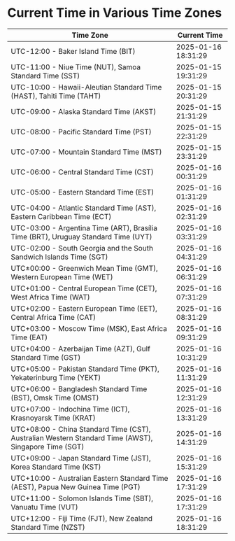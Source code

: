# Current Time in Various Time Zones

| Time Zone | Current Time |
|-----------|--------------|
| UTC-12:00 - Baker Island Time (BIT) | 2025-01-16 18:31:29 |
| UTC-11:00 - Niue Time (NUT), Samoa Standard Time (SST) | 2025-01-15 19:31:29 |
| UTC-10:00 - Hawaii-Aleutian Standard Time (HAST), Tahiti Time (TAHT) | 2025-01-15 20:31:29 |
| UTC-09:00 - Alaska Standard Time (AKST) | 2025-01-15 21:31:29 |
| UTC-08:00 - Pacific Standard Time (PST) | 2025-01-15 22:31:29 |
| UTC-07:00 - Mountain Standard Time (MST) | 2025-01-15 23:31:29 |
| UTC-06:00 - Central Standard Time (CST) | 2025-01-16 00:31:29 |
| UTC-05:00 - Eastern Standard Time (EST) | 2025-01-16 01:31:29 |
| UTC-04:00 - Atlantic Standard Time (AST), Eastern Caribbean Time (ECT) | 2025-01-16 02:31:29 |
| UTC-03:00 - Argentina Time (ART), Brasília Time (BRT), Uruguay Standard Time (UYT) | 2025-01-16 03:31:29 |
| UTC-02:00 - South Georgia and the South Sandwich Islands Time (SGT) | 2025-01-16 04:31:29 |
| UTC±00:00 - Greenwich Mean Time (GMT), Western European Time (WET) | 2025-01-16 06:31:29 |
| UTC+01:00 - Central European Time (CET), West Africa Time (WAT) | 2025-01-16 07:31:29 |
| UTC+02:00 - Eastern European Time (EET), Central Africa Time (CAT) | 2025-01-16 08:31:29 |
| UTC+03:00 - Moscow Time (MSK), East Africa Time (EAT) | 2025-01-16 09:31:29 |
| UTC+04:00 - Azerbaijan Time (AZT), Gulf Standard Time (GST) | 2025-01-16 10:31:29 |
| UTC+05:00 - Pakistan Standard Time (PKT), Yekaterinburg Time (YEKT) | 2025-01-16 11:31:29 |
| UTC+06:00 - Bangladesh Standard Time (BST), Omsk Time (OMST) | 2025-01-16 12:31:29 |
| UTC+07:00 - Indochina Time (ICT), Krasnoyarsk Time (KRAT) | 2025-01-16 13:31:29 |
| UTC+08:00 - China Standard Time (CST), Australian Western Standard Time (AWST), Singapore Time (SGT) | 2025-01-16 14:31:29 |
| UTC+09:00 - Japan Standard Time (JST), Korea Standard Time (KST) | 2025-01-16 15:31:29 |
| UTC+10:00 - Australian Eastern Standard Time (AEST), Papua New Guinea Time (PGT) | 2025-01-16 17:31:29 |
| UTC+11:00 - Solomon Islands Time (SBT), Vanuatu Time (VUT) | 2025-01-16 17:31:29 |
| UTC+12:00 - Fiji Time (FJT), New Zealand Standard Time (NZST) | 2025-01-16 18:31:29 |
